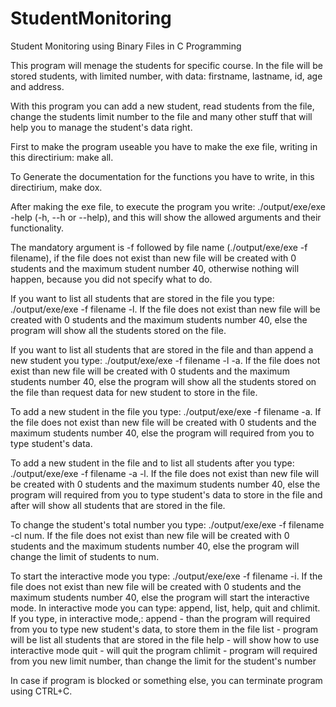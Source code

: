 # StudentMonitoring
Student Monitoring using Binary Files in C Programming

This program will menage the students for specific course. In the file will be stored students, with limited number, with data: firstname, lastname, id, age and address. 

With this program you can add a new student, read students from the file, change the students limit number to the file and many other stuff that will help you to manage the student's data right.

First to make the program useable you have to make the exe file, writing in this directirium: 
make all.

To Generate the documentation for the functions you have to write, in this directirium, make dox.

After making the exe file, to execute the program you write: ./output/exe/exe -help (-h, --h or --help), and this will show the allowed arguments and their functionality.

The mandatory argument is -f followed by file name (./output/exe/exe -f filename), if the file does not exist than new file will be created with 0 students and the maximum student number 40, otherwise nothing will happen, because you did not specify what to do.

If you want to list all students that are stored in the file you type: ./output/exe/exe -f filename -l. If the file does not exist than new file will be created with 0 students and the maximum students number 40, else the program will show all the students stored on the file.

If you want to list all students that are stored in the file and than append a new student you type: ./output/exe/exe -f filename -l -a. If the file does not exist than new file will be created with 0 students and the maximum students number 40, else the program will show all the students stored on the file than request data for new student to store in the file.

To add a new student in the file you type: ./output/exe/exe -f filename -a. If the file does not exist than new file will be created with 0 students and the maximum students number 40, else the program will required from you to type student's data.

To add a new student in the file and to list all students after you type: ./output/exe/exe -f filename -a -l. If the file does not exist than new file will be created with 0 students and the maximum students number 40, else the program will required from you to type student's data to store in the file and after will show all students that are stored in the file.

To change the student's total number you type: ./output/exe/exe -f filename -cl num. If the file does not exist than new file will be created with 0 students and the maximum students number 40, else the program will change the limit of students to num.

To start the interactive mode you type: ./output/exe/exe -f filename -i. If the file does not exist than new file will be created with 0 students and the maximum students number 40, else the program will start the interactive mode. In interactive mode you can type: append, list, help, quit and chlimit.
If you type, in interactive mode,:
	append - than the program will required from you to type new student's data, to store them in the file
	list - program will be list all students that are stored in the file
	help - will show how to use interactive mode
	quit - will quit the program
	chlimit - program will required from you new limit number, than change the limit for the student's number

In case if program is blocked or something else, you can terminate program using CTRL+C.
